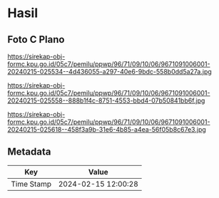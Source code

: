 # Hasil

## Foto C Plano

https://sirekap-obj-formc.kpu.go.id/05c7/pemilu/ppwp/96/71/09/10/06/9671091006001-20240215-025534--4d436055-a297-40e6-9bdc-558b0dd5a27a.jpg

https://sirekap-obj-formc.kpu.go.id/05c7/pemilu/ppwp/96/71/09/10/06/9671091006001-20240215-025558--888b1f4c-8751-4553-bbd4-07b50841bb6f.jpg

https://sirekap-obj-formc.kpu.go.id/05c7/pemilu/ppwp/96/71/09/10/06/9671091006001-20240215-025618--458f3a9b-31e6-4b85-a4ea-56f05b8c67e3.jpg


## Metadata

| Key        | Value               |
| ---------- | ------------------- |
| Time Stamp | 2024-02-15 12:00:28 |



